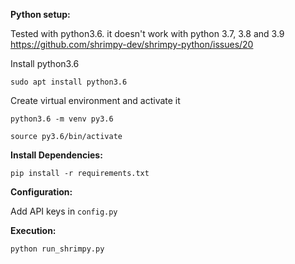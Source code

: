 **Python setup:**

Tested with python3.6. it doesn't work with python 3.7, 3.8 and 3.9 https://github.com/shrimpy-dev/shrimpy-python/issues/20

Install python3.6

`sudo apt install python3.6`

Create virtual environment and activate it

`python3.6 -m venv py3.6`

`source py3.6/bin/activate`

**Install Dependencies:**

`pip install -r requirements.txt`

**Configuration:**

Add API keys in `config.py` 

**Execution:**

`python run_shrimpy.py`